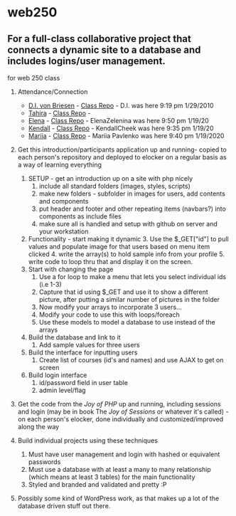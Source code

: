 # web250
## For a full-class collaborative project that connects a dynamic site to a database and includes logins/user management.
 for web 250 class
1. Attendance/Connection
   - [D.I. von Briesen](https://github.com/divonbriesen) - [Class Repo](https://github.com/divonbriesen/CP_WEB250_SP2020) - D.I. was here 9:19 pm 1/29/2010 
   - [Tahira](https://github.com/tfarrer0/) - [Class Repo](https://github.com/tfarrer0/WEB250-Farrer-Bradley) -
   - [Elena](https://github.com/ElenaZelenina/) - [Class Repo](https://github.com/ElenaZelenina/web250-Zelenina) - ElenaZelenina was here 9:50 pm 1/19/20
   - [Kendall](https://github.com/KendallCheek/) - [Class Repo](https://github.com/KendallCheek/web250_kendallcheek) - KendallCheek was here 9:35 pm 1/19/20
   - [Mariia](https://github.com/MariiaPa/) - [Class Repo](https://github.com/MariiaPa/web250-pavlenko) - Mariia Pavlenko was here 9:40 pm 1/19/2020
 
1. Get this introduction/participants application up and running- copied to each person's repository and deployed to elocker on a regular basis as a way of learning everything
   1. SETUP - get an introduction up on a site with php nicely
      1. include all standard folders (images, styles, scripts)
      1. make new folders - subfolder in images for users, add contents and components
      1. put header and footer and other repeating items (navbars?) into components as include files 
      1. make sure all is handled and setup with github on server and your workstation 
   1. Functionality - start making it dynamic
      3. Use the $_GET["id"] to pull values and populate image for that users based on menu item clicked
      4. write the array(s) to hold sample info from your profile
      5. write code to loop thru that and display it on the screen.
   1. Start with changing the page
      1. Use a for loop to make a menu that lets you select individual ids (i.e 1-3)
      1. Capture that id using $_GET and use it to show a different picture, after putting a similar number of pictures in the folder
      1. Now modify your arrays to incorporate 3 users...
      1. Modify your code to use this with loops/foreach
      1. Use these models to model a database to use instead of the arrays
   1. Build the database and link to it
      1. Add sample values for three users
   1. Build the interface for inputting users
      1. Create list of courses (id's and names) and use AJAX to get on screen
   1. Build login interface
      1. id/password field in user table
      2. admin level/flag 
1. Get the code from the _Joy of PHP_ up and running, including sessions and login (may be in book The _Joy of Sessions_ or whatever it's called) - on each person's elocker, done individually and customized/improved along the way
1. Build individual projects using these techniques
   1. Must have user management and login with hashed or equivalent passwords
   1. Must use a database with at least a many to many relationship (which means at least 3 tables) for the main functionality
   1. Styled and branded and validated and pretty :P
1. Possibly some kind of WordPress work, as that makes up a lot of the database driven stuff out there. 
